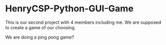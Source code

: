 # HenryCSP-Python-GUI-Game
This is our second project with 4 members including me. We are supposed to create a game of our choosing.

We are doing a ping pong game?
